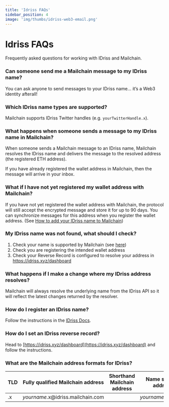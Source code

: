 ```yaml
---
title: 'Idriss FAQs'
sidebar_position: 4
image: 'img/thumbs/idriss-web3-email.png'
---
```


# Idriss FAQs

Frequently asked questions for working with IDriss and Mailchain.

### Can someone send me a Mailchain message to my IDriss name?

You can ask anyone to send messages to your IDriss name… it’s a Web3 identity afterall!

### Which IDriss name types are supported?

Mailchain supports IDriss Twitter handles (e.g. `yourTwitterHandle.x`).

### What happens when someone sends a message to my IDriss name in Mailchain?

When someone sends a Mailchain message to an IDriss name, Mailchain resolves the IDriss name and delivers the message to the resolved address (the registered ETH address).

If you have already registered the wallet address in Mailchain, then the message will arrive in your inbox.

### What if I have not yet registered my wallet address with Mailchain?

If you have not yet registered the wallet address with Mailchain, the protocol will still accept the encrypted message and store it for up to 90 days. You can synchronize messages for this address when you register the wallet address. (See [How to add your IDriss name to Mailchain](/user/guides/wallets-and-identities/idriss/idriss-getting-started#how-to-add-your-idriss-name-to-mailchain))

### My IDriss name was not found, what should I check?

1. Check your name is supported by Mailchain (see [here](/user/guides/wallets-and-identities/idriss/idriss-faqs#which-idriss-name-types-are-supported))
2. Check you are registering the intended wallet address
3. Check your Reverse Record is configured to resolve your address in https://idriss.xyz/dashboard

### What happens if I make a change where my IDriss address resolves?

Mailchain will always resolve the underlying name from the IDriss API so it will reflect the latest changes returned by the resolver.

### How do I register an IDriss name?

Follow the instructions in the [IDriss Docs](https://docs.idriss.xyz/user-guides/idriss-book).

### How do I set an IDriss reverse record?

Head to [https://idriss.xyz/dashboard](https://idriss.xyz/dashboard) and follow the instructions.

### What are the Mailchain address formats for IDriss?

| TLD | Fully qualified Mailchain address              | Shorthand Mailchain address | Name service address             |
| --- | ---------------------------------------------- | --------------------------- | -------------------------------- |
| .x  | _yourname_.x<span>@</span>idriss.mailchain.com |                             | _yourname_.x<span>@</span>idriss |
